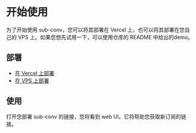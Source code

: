 # 开始使用

为了开始使用 sub-conv，您可以将其部署在 Vercel 上，也可以将其部署在您自己的 VPS 上。如果您想先试用一下，可以使用仓库的 README 中给出的demo。  

## 部署
- [在 Vercel 上部署](/zh_CN/guide/deploy/vercel)  
- [在 VPS 上部署](/zh_CN/guide/deploy/vps)  

## 使用
打开您部署 sub-conv 的链接，您将看到 web UI。它将帮助您获取新订阅的链接。  
